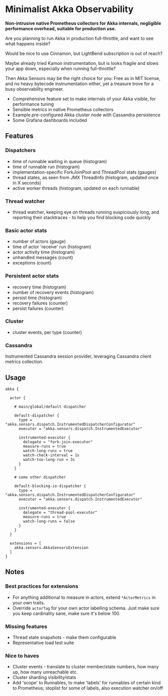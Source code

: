# Minimalist Akka Observability

**Non-intrusive native Prometheus collectors for Akka internals, negligible performance overhead, suitable for production use.**

Are you planning to run Akka in production full-throttle, and want to see what happens inside? 

Would be nice to use Cinnamon, but LightBend subscription is out of reach? 

Maybe already tried Kamon instrumentation, but is looks fragile and slows your app down, especially when running full-throttle?

Then Akka Sensors may be the right choice for you: Free as in MIT license, and no heavy bytecode instrumentation either, yet a treasure trove for a busy observability engineer.

- Comprehensive feature set to make internals of your Akka visible, for performance tuning
- Sensible metrics in native Prometheus collectors
- Example pre-configured Akka cluster node with Cassandra persistence
- Some Grafana dashboards included

## Features

###  Dispatchers 
 - time of runnable waiting in queue (histogram) 
 - time of runnable run (histogram)
 - implementation-specific ForkJoinPool and ThreadPool stats (gauges)
 - thread states, as seen from JMX ThreadInfo (histogram, updated once in X seconds) 
 - active worker threads (histogram, updated on each runnable)

### Thread watcher
 - thread watcher, keeping eye on threads running suspiciously long, and reporting their stacktraces - to help you find blocking code quickly 

### Basic actor stats
 - number of actors (gauge)
 - time of actor 'receive' run (histogram)
 - actor activity time (histogram)
 - unhandled messages (count)
 - exceptions (count)
 
### Persistent actor stats
 - recovery time (histogram)
 - number of recovery events (histogram)
 - persist time (histogram)
 - recovery failures (counter)
 - persist failures (counter)

### Cluster
 - cluster events, per type (counter)

### Cassandra
Instrumented Cassandra session provider, leveraging Cassandra client metrics collection.

## Usage

```
akka {

  actor {

    # main/global/default dispatcher

    default-dispatcher {
      type = "akka.sensors.dispatch.InstrumentedDispatcherConfigurator"
      executor = "akka.sensors.dispatch.InstrumentedExecutor"

      instrumented-executor {
        delegate = "fork-join-executor" 
        measure-runs = true
        watch-long-runs = true
        watch-check-interval = 1s
        watch-too-long-run = 3s
      }
    }

    # some other dispatcher

    default-blocking-io-dispatcher {
      type = "akka.sensors.dispatch.InstrumentedDispatcherConfigurator"
      executor = "akka.sensors.dispatch.InstrumentedExecutor"

      instrumented-executor {
        delegate = "thread-pool-executor"
        measure-runs = true
        watch-long-runs = false
      }
    }
  }

  extensions = [
    akka.sensors.AkkaSensorsExtension
  ]
}

```

## Notes

### Best practices for extensions
 - For anything additional to measure in actors, extend `*ActorMetrics` in your own traits.
 - Override `actorTag` for your own actor labelling schema. Just make sure you keep cardinality sane, make sure it's below 100.

### Missing features
- Thread state snapshots - make them configurable
- Representative load test suite

### Nice to haves
- Cluster events - translate to cluster member/state numbers, how many up, how many unreachable etc.
- Cluster sharding visibility/stats
- Add 'scope' to Runnables, to make 'labels' for runnables of certain kind to Prometheus; stoplist for some of labels, also execution watcher on/off
